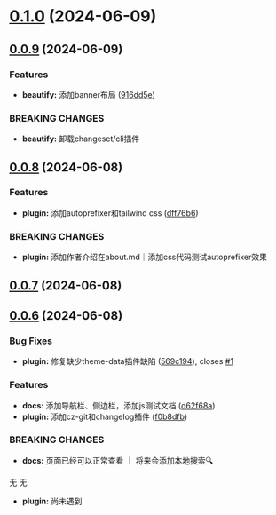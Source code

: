 # [0.1.0](https://github.com/passwordgloo/comet/compare/v0.0.9...v0.1.0) (2024-06-09)



## [0.0.9](https://github.com/passwordgloo/comet/compare/v0.0.8...v0.0.9) (2024-06-09)


### Features

* **beautify:** 添加banner布局 ([916dd5e](https://github.com/passwordgloo/comet/commit/916dd5ef37994a00370e0f47acc1618e43f4ab2a))


### BREAKING CHANGES

* **beautify:** 卸载changeset/cli插件



## [0.0.8](https://github.com/passwordgloo/comet/compare/v0.0.7...v0.0.8) (2024-06-08)


### Features

* **plugin:** 添加autoprefixer和tailwind css ([dff76b6](https://github.com/passwordgloo/comet/commit/dff76b6b5ced37a1716ed8051ae6bb6d1583b229))


### BREAKING CHANGES

* **plugin:** 添加作者介绍在about.md｜添加css代码测试autoprefixer效果



## [0.0.7](https://github.com/passwordgloo/comet/compare/v0.0.6...v0.0.7) (2024-06-08)



## [0.0.6](https://github.com/passwordgloo/comet/compare/f0b8dfbca4fec8793aebae4b9461d4ea61639e99...v0.0.6) (2024-06-08)


### Bug Fixes

* **plugin:** 修复缺少theme-data插件缺陷 ([569c194](https://github.com/passwordgloo/comet/commit/569c19405c848d1f8b65f552e3d992267c94c500)), closes [#1](https://github.com/passwordgloo/comet/issues/1)


### Features

* **docs:** 添加导航栏、侧边栏，添加js测试文档 ([d62f68a](https://github.com/passwordgloo/comet/commit/d62f68a47e2a900ed0110604e854bf552ded5788))
* **plugin:** 添加cz-git和changelog插件 ([f0b8dfb](https://github.com/passwordgloo/comet/commit/f0b8dfbca4fec8793aebae4b9461d4ea61639e99))


### BREAKING CHANGES

* **docs:** 页面已经可以正常查看 ｜ 将来会添加本地搜索🔍

无 无
* **plugin:** 尚未遇到



